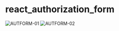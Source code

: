 # react_authorization_form
<div style="display: inline;">
<img src="https://i.postimg.cc/S2KwZtDq/AUTFORM-01.png" alt="AUTFORM-01"/>
<img src="https://i.postimg.cc/DJYRRdMG/AUTFORM-02.png" alt="AUTFORM-02"/>
</div>
